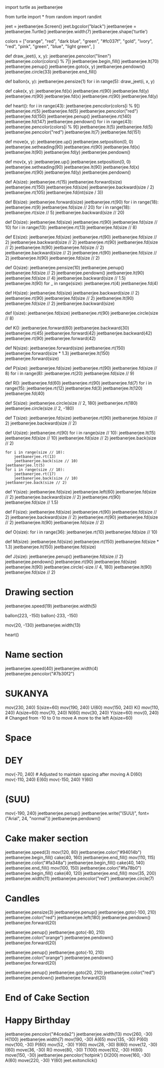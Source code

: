 import turtle as jeetbanerjee

from turtle import *
from random import randint

jeet = jeetbanerjee.Screen()
jeet.bgcolor("black")
jeetbanerjee = jeetbanerjee.Turtle()
jeetbanerjee.width(7)
jeetbanerjee.shape('turtle')

colors = ["orange", "red", "dark blue", "green", "#fc037f", "gold", "ivory", "red", "pink",
          "green", "blue", "light green", ]


def draw_jeet(i, x, y):
    jeetbanerjee.pencolor("linen")
    jeetbanerjee.color(colors[i % 7])
    jeetbanerjee.begin_fill()
    jeetbanerjee.lt(70)
    jeetbanerjee.penup()
    jeetbanerjee.goto(x, y)
    jeetbanerjee.pendown()
    jeetbanerjee.circle(33)
    jeetbanerjee.end_fill()


def ballon(x, y):
    jeetbanerjee.pensize(1)
    for i in range(5):
        draw_jeet(i, x, y)


def cake(x, y):
    jeetbanerjee.fd(x)
    jeetbanerjee.rt(90)
    jeetbanerjee.fd(y)
    jeetbanerjee.rt(90)
    jeetbanerjee.fd(x)
    jeetbanerjee.rt(90)
    jeetbanerjee.fd(y)


def heart():
    for i in range(43):
        jeetbanerjee.pencolor(colors[i % 9])
        jeetbanerjee.rt(5)
        jeetbanerjee.fd(5)
    jeetbanerjee.pencolor("red")
    jeetbanerjee.fd(150)
    jeetbanerjee.penup()
    jeetbanerjee.rt(140)
    jeetbanerjee.fd(147)
    jeetbanerjee.pendown()
    for i in range(43):
        jeetbanerjee.pencolor(colors[i % 9])
        jeetbanerjee.lt(5)
        jeetbanerjee.fd(5)
    jeetbanerjee.pencolor("red")
    jeetbanerjee.lt(7)
    jeetbanerjee.fd(151)


def move(x, y):
    jeetbanerjee.up()
    jeetbanerjee.setposition(0, 0)
    jeetbanerjee.setheading(90)
    jeetbanerjee.rt(90)
    jeetbanerjee.fd(x)
    jeetbanerjee.lt(90)
    jeetbanerjee.fd(y)
    jeetbanerjee.pendown()


def mov(x, y):
    jeetbanerjee.up()
    jeetbanerjee.setposition(0, 0)
    jeetbanerjee.setheading(90)
    jeetbanerjee.lt(90)
    jeetbanerjee.fd(x)
    jeetbanerjee.rt(90)
    jeetbanerjee.fd(y)
    jeetbanerjee.pendown()


def A(size):
    jeetbanerjee.rt(15)
    jeetbanerjee.forward(size)
    jeetbanerjee.rt(150)
    jeetbanerjee.fd(size)
    jeetbanerjee.backward(size / 2)
    jeetbanerjee.rt(105)
    jeetbanerjee.fd(int(size / 3))


def B(size):
    jeetbanerjee.forward(size)
    jeetbanerjee.rt(90)
    for i in range(18):
        jeetbanerjee.rt(9)
        jeetbanerjee.fd(size // 20)
    for i in range(18):
        jeetbanerjee.rt(size // 5)
        jeetbanerjee.backward(size // 20)


def D(size):
    jeetbanerjee.fd(size)
    jeetbanerjee.rt(90)
    jeetbanerjee.fd(size // 10)
    for i in range(13):
        jeetbanerjee.rt(13)
        jeetbanerjee.fd(size // 8)


def E(size):
    jeetbanerjee.fd(size)
    jeetbanerjee.rt(90)
    jeetbanerjee.fd(size // 2)
    jeetbanerjee.backward(size // 2)
    jeetbanerjee.rt(90)
    jeetbanerjee.fd(size // 2)
    jeetbanerjee.lt(90)
    jeetbanerjee.fd(size // 2)
    jeetbanerjee.backward(size // 2)
    jeetbanerjee.rt(90)
    jeetbanerjee.fd(size // 2)
    jeetbanerjee.lt(90)
    jeetbanerjee.fd(size // 2)


def G(size):
    jeetbanerjee.pensize(10)
    jeetbanerjee.penup()
    jeetbanerjee.fd(size // 2)
    jeetbanerjee.pendown()
    jeetbanerjee.lt(90)
    jeetbanerjee.fd(size // 4)
    jeetbanerjee.backward(size // 1.5)
    jeetbanerjee.lt(90)
    for _ in range(size):
        jeetbanerjee.rt(4)
        jeetbanerjee.fd(4)


def H(size):
    jeetbanerjee.fd(size)
    jeetbanerjee.backward(size // 2)
    jeetbanerjee.rt(90)
    jeetbanerjee.fd(size // 2)
    jeetbanerjee.lt(90)
    jeetbanerjee.fd(size // 2)
    jeetbanerjee.backward(size)


def I(size):
    jeetbanerjee.fd(size)
    jeetbanerjee.rt(90)
    jeetbanerjee.circle(size // 8)


def K():
    jeetbanerjee.forward(60)
    jeetbanerjee.backward(30)
    jeetbanerjee.rt(45)
    jeetbanerjee.forward(42)
    jeetbanerjee.backward(42)
    jeetbanerjee.rt(90)
    jeetbanerjee.forward(42)


def N(size):
    jeetbanerjee.forward(size)
    jeetbanerjee.rt(150)
    jeetbanerjee.forward(size * 1.3)
    jeetbanerjee.lt(150)
    jeetbanerjee.forward(size)


def P(size):
    jeetbanerjee.fd(size)
    jeetbanerjee.rt(90)
    jeetbanerjee.fd(size // 8)
    for i in range(8):
        jeetbanerjee.rt(20)
        jeetbanerjee.fd(size // 9)


def R():
    jeetbanerjee.fd(60)
    jeetbanerjee.rt(90)
    jeetbanerjee.fd(7)
    for i in range(15):
        jeetbanerjee.rt(12)
        jeetbanerjee.fd(3)
    jeetbanerjee.lt(120)
    jeetbanerjee.fd(40)


def S(size):
    jeetbanerjee.circle(size // 2, 180)
    jeetbanerjee.rt(180)
    jeetbanerjee.circle(size // 2, -180)


def T(size):
    jeetbanerjee.fd(size)
    jeetbanerjee.rt(90)
    jeetbanerjee.fd(size // 2)
    jeetbanerjee.backward(size // 2)


def U(size):
    jeetbanerjee.rt(90)
    for i in range(size // 10):
        jeetbanerjee.lt(15)
        jeetbanerjee.fd(size // 10)
    jeetbanerjee.fd(size // 2)
    jeetbanerjee.back(size // 2)

    for i in range(size // 10):
        jeetbanerjee.rt(13)
        jeetbanerjee.back(size // 10)
    jeetbanerjee.lt(5)
    for i in range(size // 10):
        jeetbanerjee.rt(17)
        jeetbanerjee.back(size // 10)
    jeetbanerjee.back(size // 2)


def Y(size):
    jeetbanerjee.fd(size)
    jeetbanerjee.left(60)
    jeetbanerjee.fd(size // 2)
    jeetbanerjee.backward(size // 2)
    jeetbanerjee.rt(90)
    jeetbanerjee.fd(size // 1.5)


def F(size):
    jeetbanerjee.fd(size)
    jeetbanerjee.rt(90)
    jeetbanerjee.fd(size // 2)
    jeetbanerjee.backward(size // 2)
    jeetbanerjee.rt(90)
    jeetbanerjee.fd(size // 2)
    jeetbanerjee.lt(90)
    jeetbanerjee.fd(size // 2)


def O(size):
    for i in range(36):
        jeetbanerjee.rt(10)
        jeetbanerjee.fd(size // 10)


def M(size):
    jeetbanerjee.fd(size)
    jeetbanerjee.rt(150)
    jeetbanerjee.fd(size * 1.3)
    jeetbanerjee.lt(150)
    jeetbanerjee.fd(size)


def J(size):
    jeetbanerjee.penup()
    jeetbanerjee.fd(size // 2)
    jeetbanerjee.pendown()
    jeetbanerjee.rt(90)
    jeetbanerjee.fd(size)
    jeetbanerjee.lt(90)
    jeetbanerjee.circle(-size // 4, 180)
    jeetbanerjee.lt(90)
    jeetbanerjee.fd(size // 2)


# Drawing section

jeetbanerjee.speed(19)
jeetbanerjee.width(5)

ballon(223, -150)
ballon(-233, -150)

mov(20, -130)
jeetbanerjee.width(13)

heart()

# Name section
jeetbanerjee.speed(40)
jeetbanerjee.width(4)
jeetbanerjee.pencolor("#7b30f2")

# SUKANYA
mov(230, 240)
S(size=60)
mov(190, 240)
U(60)
mov(150, 240)
K()
mov(110, 240)
A(size=60)
mov(70, 240)
N(60)
mov(30, 240)
Y(size=60)
mov(0, 240)  # Changed from -10 to 0 to move A more to the left
A(size=60)

# Space

# DEY
mov(-70, 240)  # Adjusted to maintain spacing after moving A
D(60)
mov(-110, 240)
E(60)
mov(-150, 240)
Y(60)

# (SUU)
mov(-190, 240)
jeetbanerjee.penup()
jeetbanerjee.write("(SUU)", font=("Arial", 24, "normal"))
jeetbanerjee.pendown()

# Cake maker section
jeetbanerjee.speed(3)
mov(120, 80)
jeetbanerjee.color("#94014b")
jeetbanerjee.begin_fill()
cake(40, 160)
jeetbanerjee.end_fill()
mov(110, 115)
jeetbanerjee.color("#fa348a")
jeetbanerjee.begin_fill()
cake(40, 140)
jeetbanerjee.end_fill()
mov(100, 150)
jeetbanerjee.color("#fa78b0")
jeetbanerjee.begin_fill()
cake(40, 120)
jeetbanerjee.end_fill()
mov(35, 200)
jeetbanerjee.width(11)
jeetbanerjee.pencolor("red")
jeetbanerjee.circle(7)

# Candles
jeetbanerjee.pensize(3)
jeetbanerjee.penup()
jeetbanerjee.goto(-100, 210)
jeetbanerjee.color("red")
jeetbanerjee.left(180)
jeetbanerjee.pendown()
jeetbanerjee.forward(20)

jeetbanerjee.penup()
jeetbanerjee.goto(-80, 210)
jeetbanerjee.color("orange")
jeetbanerjee.pendown()
jeetbanerjee.forward(20)

jeetbanerjee.penup()
jeetbanerjee.goto(-10, 210)
jeetbanerjee.color("orange")
jeetbanerjee.pendown()
jeetbanerjee.forward(20)

jeetbanerjee.penup()
jeetbanerjee.goto(20, 210)
jeetbanerjee.color("red")
jeetbanerjee.pendown()
jeetbanerjee.forward(20)

# End of Cake Section

# Happy Birthday
jeetbanerjee.pencolor("#4ceda2")
jeetbanerjee.width(13)
mov(260, -30)
H(100)
jeetbanerjee.width(7)
mov(190, -30)
A(65)
mov(135, -30)
P(60)
mov(100, -30)
P(60)
mov(52, -30)
Y(60)
mov(28, -30)
B(60)
move(12, -30)
I(60)
move(36, -30)
R()
move(80, -30)
T(100)
move(102, -30)
H(60)
move(150, -30)
jeetbanerjee.pencolor('hotpink')
D(200)
move(160, -30)
A(60)
move(220, -30)
Y(60)
jeet.exitonclick()
